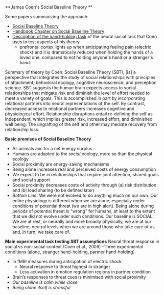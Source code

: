 **James Coen's Social Baseline Theory **

Some papers summarizing the approach:
- [Social Baseline Theory](https://www.ncbi.nlm.nih.gov/pmc/articles/PMC4375548/)
- [Handbook Chapter on Social Baseline Theory](https://evolution-institute.org/wp-content/uploads/2017/05/Coan-Maresh-2014.pdf)
- [Description of the hand-holding task](https://www.youtube.com/watch?v=JeKNDZujYYk) of the neural social task that Coen uses to test aspects of his theory
   - prefrontal cortex lights up when anticipating feeling pain (electric shock) and it is dramatically reduced when holding the hands of a loved one, compared to not holding anyone's hand or a stranger's hand. 

Summary of theory by Coen: Social Baseline Theory (SBT), [is] a perspective that integrates the study of social relationships with principles of attachment, behavioral ecology, cognitive neuroscience, and perception science. SBT suggests the human brain expects access to social relationships that mitigate risk and diminish the level of effort needed to meet a variety of goals. This is accomplished in part by incorporating relational partners into neural representations of the self. By contrast, decreased access to relational partners increases cognitive and physiological effort. Relationship disruptions entail re-defining the self as independent, which implies greater risk, increased effort, and diminished well being. The ungrafting of the self and other may mediate recovery from relationship loss.

**Basic premises of Social Baseline Theory**
- All animals aim for a net energy surplus
- Humans are adapted to the _social_ ecology, more so than the physical ecology
- Social proximity are energy-saving mechanisms
- Being alone increases real and perceived costs of energy consumption
- We expect to be in relationships that require joint attention, shared goals and social support
- Social proximity decreases costs of activity through (a) risk distribution and (b) load sharing (to be defined later)
- _Bottom Line_: We were not evolved to do anything much on our own. Our entire physiology is different when we are alone, especially under conditions of potential threat (we are in high alert). Being alone during periods of potential threat is "wrong" for humans, at least to the extent that we did not evolve under such conditions. Our baseline is SOCIAL. We are at rest, or neurally and more broadly physically, we are at our baseline, neutral levels when we are around those who take care of us and, in turn, we take care of.

**Main experimental task testing SBT assumptions**
Neural threat response in social vs non-social context (Coen et al., 2006)
-Three experimental conditions (alone, stranger hand-holding, partner hand-holding)
- In fMRI measures during anticipation of electric shock:
   - Neural response to threat highest in stranger
   - Less activation in emotion regulation regions in partner condition
- Brain’s responses to threat cues is minimised with social proximity
- _Our baseline is calm while close_
- _Being alone itself is stressful_

